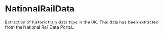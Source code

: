 # NationalRailData
Extraction of historic train data trips in the UK. This data has been extracted from the National Rail Data Portal..
